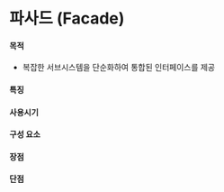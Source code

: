 # 파사드 (Facade)

#### 목적

- 복잡한 서브시스템을 단순화하여 통합된 인터페이스를 제공

#### 특징

#### 사용시기

#### 구성 요소

#### 장점

#### 단점
